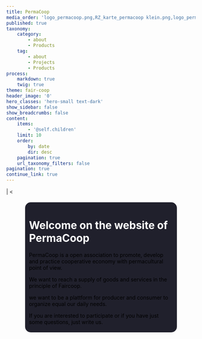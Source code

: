 ```yaml
---
title: PermaCoop
media_order: 'logo_permacoop.png,RZ_karte_permacoop klein.png,logo_permacoop_small.png'
published: true
taxonomy:
    category:
        - about
        - Products
    tag:
        - about
        - Projects
        - Products
process:
    markdown: true
    twig: true
theme: fair-coop
header_image: '0'
hero_classes: 'hero-small text-dark'
show_sidebar: false
show_breadcrumbs: false
content:
    items:
        - '@self.children'
    limit: 10
    order:
        by: date
        dir: desc
    pagination: true
    url_taxonomy_filters: false
pagination: true
continue_link: true
---
```


<head>
        <style>
            body{    
                background-attachment: fixed;
            }
            
            a{
            text-decoration: none;
            color: white;
            }
            a:hover{
            color:grey;
            }
            a:active{
            }
            a:visited{
            }
        .container{
                width : 80%;
                margin: auto;
            }
        .list{
            border: 1px #ccc solid;
            }
            .list ul{
               list-style: square;
            }    
        .welcome{
                border-radius: 15px;
                 background-color: #20202c;
                 padding: 5px 10px;
                margin: 20px 0;
                color: white;
            }
            .agreement{
                background-color: #20202c;
                padding: 5px 10px;
                margin: 20px 0;
                color: white;
            }
            h1{
                color: white;
            }
            h2{
                color: white;
            }
            h3{
                color: white;
            }
            p{
                color: black;
            }
           
</style>
</head>
|
<

<div class= "container">
<div class="welcome">
<h1>  Welcome on the website of PermaCoop </h1>

PermaCoop is a open association to promote, develop and practice cooperative economy with permacultural point of view.<br>

We want to reach a supply of goods and services in the principle of Faircoop.<br>

we want to be a plattform for producer and consumer to organize equal our daily needs.<br>

If you are interested to participate or if you have just some questions, just write us.


</div>
</div>


